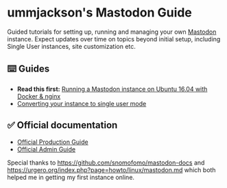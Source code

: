 # ummjackson's Mastodon Guide

Guided tutorials for setting up, running and managing your own [Mastodon](https://github.com/tootsuite/mastodon) instance. Expect updates over time on topics beyond initial setup, including Single User instances, site customization etc. 

## ⌨️ Guides

- **Read this first:** [Running a Mastodon instance on Ubuntu 16.04 with Docker & nginx](https://github.com/ummjackson/mastodon-guide/blob/master/up-and-running.md)
- [Converting your instance to single user mode](https://github.com/ummjackson/mastodon-guide/blob/master/single-user-mode.md)

## ✅ Official documentation

- [Official Production Guide](https://github.com/tootsuite/documentation/blob/master/Running-Mastodon/Production-guide.md)
- [Official Admin Guide](https://github.com/tootsuite/documentation/blob/master/Running-Mastodon/Administration-guide.md)

Special thanks to https://github.com/snomofomo/mastodon-docs and https://urgero.org/index.php?page=howto/linux/mastodon.md which both helped me in getting my first instance online.
